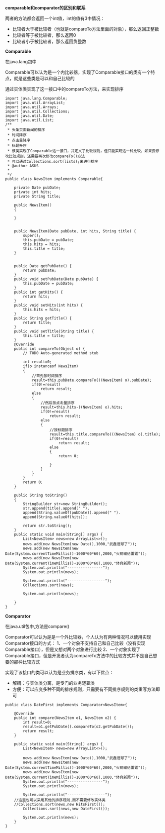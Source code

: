 **comparable和comparator的区别和联系**


两者的方法都会返回一个int值，int的值有3中情况：

* 比较者大于被比较者（也就是compareTo方法里面的对象），那么返回正整数
* 比较者等于被比较者，那么返回0
* 比较者小于被比较者，那么返回负整数

**Comparable**

在java.lang包中

Comparable可以认为是一个内比较器，实现了Comparable接口的类有一个特点，就是这些类是可以和自己比较的

通过实体类实现了这一接口中的compareTo方法，来实现排序
```
import java.lang.Comparable;
import java.util.ArrayList;
import java.util.Arrays;
import java.util.Collections;
import java.util.Date;
import java.util.List;
/**
 * 头条页面新闻的排序
 * 时间降序
 * 点击量降序
 * 标题升序
 * 该类实现了Comparable这一接口，并定义了比较规则，但只能实现这一种比较，如果要修改比较规则，还需要再次修改compareTo()方法
 * 可以通过Collections.sort(lists);来进行排序
 * @author ASUS
 *
 */
public class NewsItem implements Comparable{

	private Date pubDate;
	private int hits;
	private String title;
	
	public NewsItem()
	{
		
	}
	
	
	public NewsItem(Date pubDate, int hits, String title) {
		super();
		this.pubDate = pubDate;
		this.hits = hits;
		this.title = title;
	}


	public Date getPubDate() {
		return pubDate;
	}
	public void setPubDate(Date pubDate) {
		this.pubDate = pubDate;
	}
	public int getHits() {
		return hits;
	}
	public void setHits(int hits) {
		this.hits = hits;
	}
	public String getTitle() {
		return title;
	}
	public void setTitle(String title) {
		this.title = title;
	}
	@Override
	public int compareTo(Object o) {
		// TODO Auto-generated method stub
		
		int result=0;
		if(o instanceof NewsItem)
		{
			//首先按时间排序
			result=this.pubDate.compareTo(((NewsItem) o).pubDate);
			if(0!=result)
				return result;
			else
			{
				//然后按点击量排序
				result=this.hits-((NewsItem) o).hits;
				if(0!=result)
					return result;
				else
				{
					//按标题排序
					result=this.title.compareTo(((NewsItem) o).title);
					if(0!=result)
						return result;
					else
					{
						return 0;
						
					}
				}
			}
		}
		return 0;
	}
	
	public String toString()
	{
		StringBuilder str=new StringBuilder();
		str.append(title).append(" ").
		append(String.valueOf(pubDate)).append(" ").
		append(String.valueOf(hits));
		
		return str.toString();
	}
	public static void main(String[] args) {
		List<NewsItem> news=new ArrayList<>();
		news.add(new NewsItem(new Date(),1000,"武磊进球了"));
		news.add(new NewsItem(new Date(System.currentTimeMillis()-1000*60*60),2000,"火箭输给雷霆"));
		news.add(new NewsItem(new Date(System.currentTimeMillis()+1000*60*60),1000,"体育新闻"));
		System.out.println("----------------");
		System.out.println(news);
		
		System.out.println("-----------------");
		Collections.sort(news);
		
		System.out.println(news);
		
	}
}

```

**Comparator**

在java.util包中,方法是compare()

Comparator可以认为是是一个外比较器，个人认为有两种情况可以使用实现Comparator接口的方式：
1、一个对象不支持自己和自己比较（没有实现Comparable接口），但是又想对两个对象进行比较
2、一个对象实现了Comparable接口，但是开发者认为compareTo方法中的比较方式并不是自己想要的那种比较方式

实现了该接口的类可以认为是业务排序类，有以下优点：

* 解耦：与实体类分离，是专门的业务逻辑类
* 方便：可以应变多种不同的排序规则，只需要有不同排序规则的类重写方法即可

```
public class DateFirst implements Comparator<NewsItem>{

	@Override
	public int compare(NewsItem o1, NewsItem o2) {
		int result=0;		
		result=o1.getPubDate().compareTo(o2.getPubDate());		
		return result;
	}
	
	public static void main(String[] args) {
		List<NewsItem> news=new ArrayList<>();
		
		news.add(new NewsItem(new Date(),1000,"武磊进球了"));
		news.add(new NewsItem(new Date(System.currentTimeMillis()-1000*60*60),2000,"火箭输给雷霆"));
		news.add(new NewsItem(new Date(System.currentTimeMillis()+1000*60*60),1000,"体育新闻"));
		System.out.println("----------------");
		System.out.println(news);
		
		System.out.println("-----------------");
    //这里也可以采用其他的排序规则,而不需要修改实体类
    //Collections.sort(news,new HitsFirst());
		Collections.sort(news,new DateFirst());
		
		System.out.println(news);
	}
}
```

